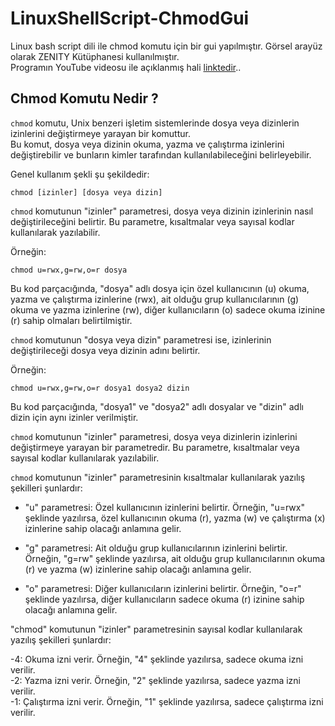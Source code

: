 # LinuxShellScript-ChmodGui

Linux bash script dili ile chmod komutu için bir gui yapılmıştır. Görsel arayüz olarak ZENITY Kütüphanesi kullanılmıştır.    
Programın YouTube videosu ile açıklanmış hali [linktedir](https://pages.github.com/)..   

## Chmod Komutu Nedir ?   

`chmod` komutu, Unix benzeri işletim sistemlerinde dosya veya dizinlerin izinlerini değiştirmeye yarayan bir komuttur.   
Bu komut, dosya veya dizinin okuma, yazma ve çalıştırma izinlerini değiştirebilir ve bunların kimler tarafından kullanılabileceğini belirleyebilir.   

Genel kullanım şekli şu şekildedir:    

```
chmod [izinler] [dosya veya dizin]
```

`chmod` komutunun "izinler" parametresi, dosya veya dizinin izinlerinin nasıl değiştirileceğini belirtir. Bu parametre, kısaltmalar veya sayısal kodlar kullanılarak yazılabilir.   

Örneğin:    
```
chmod u=rwx,g=rw,o=r dosya
```

Bu kod parçacığında, "dosya" adlı dosya için özel kullanıcının (u) okuma, yazma ve çalıştırma izinlerine (rwx), ait olduğu grup kullanıcılarının (g) okuma ve yazma izinlerine (rw), diğer kullanıcıların (o) sadece okuma izinine (r) sahip olmaları belirtilmiştir.       

`chmod` komutunun "dosya veya dizin" parametresi ise, izinlerinin değiştirileceği dosya veya dizinin adını belirtir.    

Örneğin:    
```
chmod u=rwx,g=rw,o=r dosya1 dosya2 dizin
```
Bu kod parçacığında, "dosya1" ve "dosya2" adlı dosyalar ve "dizin" adlı dizin için aynı izinler verilmiştir.   

`chmod` komutunun "izinler" parametresi, dosya veya dizinlerin izinlerini değiştirmeye yarayan bir parametredir. Bu parametre, kısaltmalar veya sayısal kodlar kullanılarak yazılabilir.    

`chmod` komutunun "izinler" parametresinin kısaltmalar kullanılarak yazılış şekilleri şunlardır:   

- "u" parametresi: Özel kullanıcının izinlerini belirtir. Örneğin, "u=rwx" şeklinde yazılırsa, özel kullanıcının okuma (r), yazma (w) ve çalıştırma (x) izinlerine sahip olacağı anlamına gelir.  
  
- "g" parametresi: Ait olduğu grup kullanıcılarının izinlerini belirtir. Örneğin, "g=rw" şeklinde yazılırsa, ait olduğu grup kullanıcılarının okuma (r) ve yazma (w) izinlerine sahip olacağı anlamına gelir.    
- "o" parametresi: Diğer kullanıcıların izinlerini belirtir. Örneğin, "o=r" şeklinde yazılırsa, diğer kullanıcıların sadece okuma (r) izinine sahip olacağı anlamına gelir.   

"chmod" komutunun "izinler" parametresinin sayısal kodlar kullanılarak yazılış şekilleri şunlardır:  

-4: Okuma izni verir. Örneğin, "4" şeklinde yazılırsa, sadece okuma izni verilir.   
-2: Yazma izni verir. Örneğin, "2" şeklinde yazılırsa, sadece yazma izni verilir.   
-1: Çalıştırma izni verir. Örneğin, "1" şeklinde yazılırsa, sadece çalıştırma izni verilir.   



